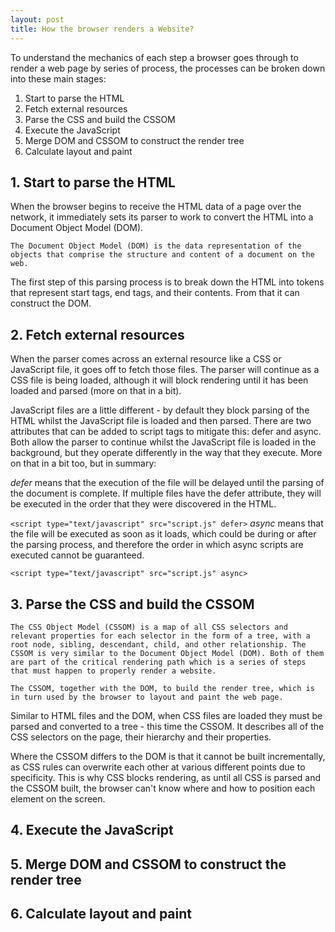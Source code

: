 ```yaml
---
layout: post
title: How the browser renders a Website?
---
```


To understand the mechanics of each step a browser goes through to render a web page by series of process, the processes can be broken down into these main stages:

1. Start to parse the HTML
2. Fetch external resources
3. Parse the CSS and build the CSSOM
4. Execute the JavaScript
5. Merge DOM and CSSOM to construct the render tree
6. Calculate layout and paint

## 1. Start to parse the HTML

When the browser begins to receive the HTML data of a page over the network, it immediately sets its parser to work to convert the HTML into a Document Object Model (DOM).

`The Document Object Model (DOM) is the data representation of the objects that comprise the structure and content of a document on the web.`

The first step of this parsing process is to break down the HTML into tokens that represent start tags, end tags, and their contents. From that it can construct the DOM.

## 2. Fetch external resources

When the parser comes across an external resource like a CSS or JavaScript file, it goes off to fetch those files. The parser will continue as a CSS file is being loaded, although it will block rendering until it has been loaded and parsed (more on that in a bit).

JavaScript files are a little different - by default they block parsing of the HTML whilst the JavaScript file is loaded and then parsed. There are two attributes that can be added to script tags to mitigate this: defer and async. Both allow the parser to continue whilst the JavaScript file is loaded in the background, but they operate differently in the way that they execute. More on that in a bit too, but in summary:

_defer_ means that the execution of the file will be delayed until the parsing of the document is complete. If multiple files have the defer attribute, they will be executed in the order that they were discovered in the HTML.

`<script type="text/javascript" src="script.js" defer>`
_async_ means that the file will be executed as soon as it loads, which could be during or after the parsing process, and therefore the order in which async scripts are executed cannot be guaranteed.

`<script type="text/javascript" src="script.js" async>`

## 3. Parse the CSS and build the CSSOM

`The CSS Object Model (CSSOM) is a map of all CSS selectors and relevant properties for each selector in the form of a tree, with a root node, sibling, descendant, child, and other relationship. The CSSOM is very similar to the Document Object Model (DOM). Both of them are part of the critical rendering path which is a series of steps that must happen to properly render a website.`

`The CSSOM, together with the DOM, to build the render tree, which is in turn used by the browser to layout and paint the web page.`

Similar to HTML files and the DOM, when CSS files are loaded they must be parsed and converted to a tree - this time the CSSOM. It describes all of the CSS selectors on the page, their hierarchy and their properties.

Where the CSSOM differs to the DOM is that it cannot be built incrementally, as CSS rules can overwrite each other at various different points due to specificity. This is why CSS blocks rendering, as until all CSS is parsed and the CSSOM built, the browser can't know where and how to position each element on the screen.

## 4. Execute the JavaScript

## 5. Merge DOM and CSSOM to construct the render tree

## 6. Calculate layout and paint

